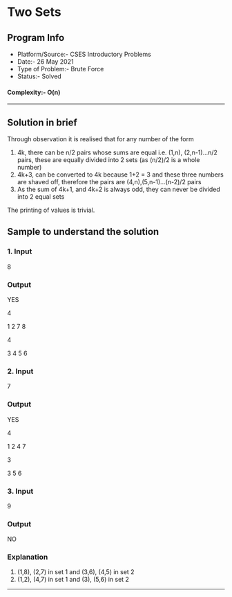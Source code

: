 # Two Sets
## Program Info
- Platform/Source:- CSES Introductory Problems
- Date:- 26 May 2021
- Type of Problem:- Brute Force
- Status:- Solved
#### Complexity:- O(n) 
---
## Solution in brief
Through observation it is realised that for any number of the form 
1. 4k, there can be n/2 pairs whose sums are equal i.e. (1,n), (2,n-1)...n/2 pairs, 
   these are equally divided into 2 sets (as (n/2)/2 is a whole number)
2. 4k+3, can be converted to 4k because 1+2 = 3 and these three numbers are shaved off, 
   therefore the pairs are (4,n),(5,n-1)...(n-2)/2 pairs
3. As the sum of 4k+1, and 4k+2 is always odd, they can never be divided into 2 equal sets

The printing of values is trivial.

## Sample to understand the solution

### 1. Input
8

### Output
YES

4

1 2 7 8 

4

3 4 5 6 

### 2. Input
7

### Output
YES

4

1 2 4 7 

3

3 5 6 

### 3. Input
9

### Output
NO

### Explanation
1. (1,8), (2,7) in set 1 and (3,6), (4,5) in set 2
2. (1,2), (4,7) in set 1 and (3), (5,6) in set 2 

---